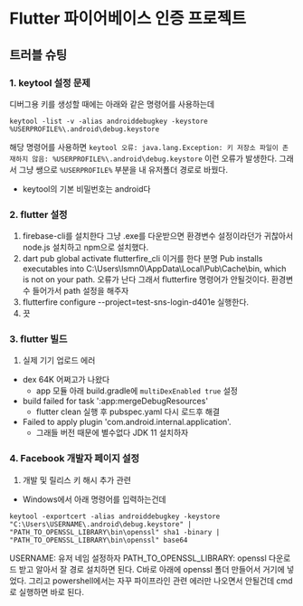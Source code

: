 # Flutter 파이어베이스 인증 프로젝트
## 트러블 슈팅
### 1. keytool 설정 문제
디버그용 키를 생성할 때에는 아래와 같은 명령어를 사용하는데
```
keytool -list -v -alias androiddebugkey -keystore %USERPROFILE%\.android\debug.keystore
```
해당 명령어를 사용하면 `keytool 오류: java.lang.Exception: 키 저장소 파일이 존재하지 않음: %USERPROFILE%\.android\debug.keystore` 이런 오류가 발생한다. 
그래서 그냥 쌩으로 `%USERPROFILE%` 부분을 내 유저폴더 경로로 바꿨다.

+ keytool의 기본 비밀번호는 android다

### 2. flutter 설정
1. firebase-cli를 설치한다
그냥 .exe를 다운받으면 환경변수 설정이라던가 귀찮아서 node.js 설치하고 npm으로 설치했다.
2. dart pub global activate flutterfire_cli 이거를 한다
분명 Pub installs executables into C:\Users\lsmn0\AppData\Local\Pub\Cache\bin, which is not on your path. 오류가 난다
그래서 flutterfire 명령어가 안될것이다. 환경변수 들어가서 path 설정을 해주자
3. flutterfire configure --project=test-sns-login-d401e 실행한다.
4. 끗

### 3. flutter 빌드
1. 실제 기기 업로드 에러
- dex 64K 어쩌고가 나왔다
    - app 모듈 아래 build.gradle에 `multiDexEnabled true` 설정
- build failed for task ':app:mergeDebugResources'
    - flutter clean 실행 후 pubspec.yaml 다시 로드후 해결
- Failed to apply plugin 'com.android.internal.application'.
    - 그래들 버전 때문에 별수없다 JDK 11 설치하자
### 4. Facebook 개발자 페이지 설정
1. 개발 및 릴리스 키 해시 추가 관련
- Windows에서 아래 명령어를 입력하는건데
```
keytool -exportcert -alias androiddebugkey -keystore "C:\Users\USERNAME\.android\debug.keystore" | "PATH_TO_OPENSSL_LIBRARY\bin\openssl" sha1 -binary | "PATH_TO_OPENSSL_LIBRARY\bin\openssl" base64   
```
USERNAME: 유저 네임 설정하자
PATH_TO_OPENSSL_LIBRARY: openssl 다운로드 받고 알아서 잘 경로 설치하면 된다. C바로 아래에 openssl 폴더 만들어서 거기에 넣었다.
그리고 powershell에서는 자꾸 파이프라인 관련 에러만 나오면서 안될건데 cmd로 실행하면 바로 된다.